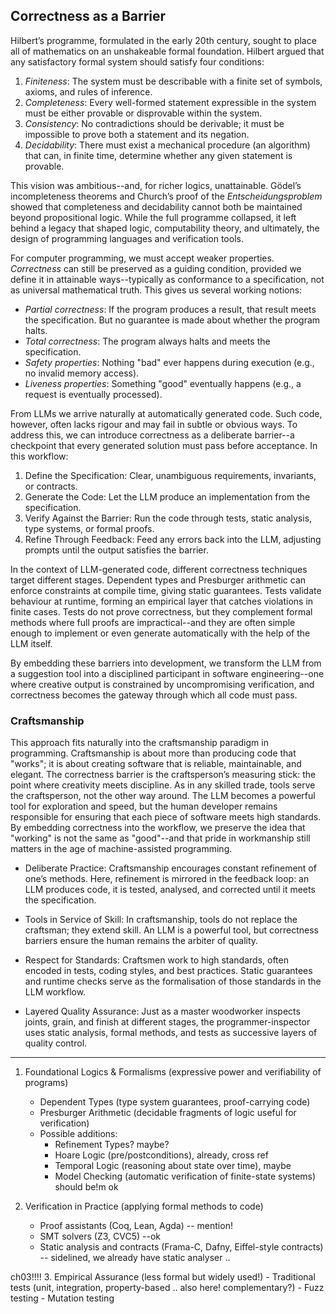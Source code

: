
## Correctness as a Barrier

Hilbert’s programme, formulated in the early 20th century, sought to place all of mathematics
on an unshakeable formal foundation. Hilbert argued that any satisfactory formal system should
satisfy four conditions:

1. *Finiteness*: The system must be describable with a finite set of symbols, axioms,
   and rules of inference.
2. *Completeness*: Every well-formed statement expressible in the system must be either
   provable or disprovable within the system.
3. *Consistency*: No contradictions should be derivable; it must be impossible to prove
   both a statement and its negation.
4. *Decidability*: There must exist a mechanical procedure (an algorithm) that can,
   in finite time, determine whether any given statement is provable.

This vision was ambitious--and, for richer logics, unattainable. Gödel’s incompleteness theorems
and Church’s proof of the *Entscheidungsproblem* showed that completeness and decidability cannot
both be maintained beyond propositional logic. While the full programme collapsed, it left behind
a legacy that shaped logic, computability theory, and ultimately, the design of programming
languages and verification tools.

For computer programming, we must accept weaker properties. *Correctness* can still be preserved
as a guiding condition, provided we define it in attainable ways--typically as conformance to a
specification, not as universal mathematical truth. This gives us several working notions:

- *Partial correctness*: If the program produces a result, that result meets the specification.
  But no guarantee is made about whether the program halts.
- *Total correctness*: The program always halts and meets the specification.
- *Safety properties*: Nothing "bad" ever happens during execution (e.g., no invalid memory access).
- *Liveness properties*: Something "good" eventually happens (e.g., a request is eventually processed).

From LLMs we arrive naturally at automatically generated code. Such code, however, often lacks
rigour and may fail in subtle or obvious ways. To address this, we can introduce correctness as
a deliberate barrier--a checkpoint that every generated solution must pass before acceptance.
In this workflow:

1. Define the Specification: Clear, unambiguous requirements, invariants, or contracts.
2. Generate the Code: Let the LLM produce an implementation from the specification.
3. Verify Against the Barrier: Run the code through tests, static analysis, type systems,
   or formal proofs.
4. Refine Through Feedback: Feed any errors back into the LLM, adjusting prompts until
   the output satisfies the barrier.

In the context of LLM-generated code, different correctness techniques target different stages.
Dependent types and Presburger arithmetic can enforce constraints at compile time, giving static
guarantees. Tests validate behaviour at runtime, forming an empirical layer that catches violations
in finite cases. Tests do not prove correctness, but they complement formal methods where full
proofs are impractical--and they are often simple enough to implement or even generate automatically
with the help of the LLM itself.

By embedding these barriers into development, we transform the LLM from a suggestion tool into
a disciplined participant in software engineering--one where creative output is constrained by
uncompromising verification, and correctness becomes the gateway through which all code must pass.


### Craftsmanship

This approach fits naturally into the craftsmanship paradigm in programming. Craftsmanship is about
more than producing code that "works"; it is about creating software that is reliable, maintainable,
and elegant. The correctness barrier is the craftsperson’s measuring stick: the point where
creativity meets discipline. As in any skilled trade, tools serve the craftsperson, not the other
way around. The LLM becomes a powerful tool for exploration and speed, but the human developer
remains responsible for ensuring that each piece of software meets high standards. By embedding
correctness into the workflow, we preserve the idea that "working" is not the same as "good"--and
that pride in workmanship still matters in the age of machine-assisted programming.

- Deliberate Practice: Craftsmanship encourages constant refinement of one’s methods. Here,
  refinement is mirrored in the feedback loop: an LLM produces code, it is tested, analysed,
  and corrected until it meets the specification.

- Tools in Service of Skill: In craftsmanship, tools do not replace the craftsman; they extend
  skill. An LLM is a powerful tool, but correctness barriers ensure the human remains the arbiter of quality.

- Respect for Standards: Craftsmen work to high standards, often encoded in tests, coding
  styles, and best practices. Static guarantees and runtime checks serve as the formalisation
  of those standards in the LLM workflow.

- Layered Quality Assurance: Just as a master woodworker inspects joints, grain, and finish
  at different stages, the programmer-inspector uses static analysis, formal methods, and
  tests as successive layers of quality control.



---



1. Foundational Logics & Formalisms (expressive power and verifiability of programs)
	- Dependent Types (type system guarantees, proof-carrying code)
	- Presburger Arithmetic (decidable fragments of logic useful for verification)
	- Possible additions:
		- Refinement Types? maybe?
		- Hoare Logic (pre/postconditions), already, cross ref
		- Temporal Logic (reasoning about state over time), maybe
		- Model Checking (automatic verification of finite-state systems) should be!m ok

2. Verification in Practice (applying formal methods to code)
	- Proof assistants (Coq, Lean, Agda) -- mention!
	- SMT solvers (Z3, CVC5) --ok
	- Static analysis and contracts (Frama-C, Dafny, Eiffel-style contracts) -- sidelined, we already have static analyser ..


ch03!!!!
3. Empirical Assurance (less formal but widely used!)
	- Traditional tests (unit, integration, property-based .. also here! complementary?)
	- Fuzz testing
	- Mutation testing


